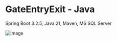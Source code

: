 # GateEntryExit - Java

Spring Boot 3.2.5, Java 21, Maven, MS SQL Server

![image](https://github.com/ManiSJ/GateEntryExit-Java/assets/11914200/e2199895-fcec-4f42-a7a3-56a79ceec9df)

